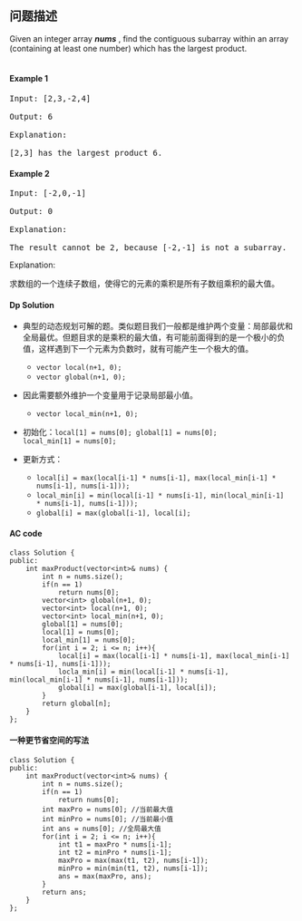 ## 问题描述


Given an integer array ***nums*** , find the contiguous subarray within an array (containing at least one number) which has the largest product.</br>
<br>

#### Example 1
<pre>
Input: [2,3,-2,4] </br>
Output: 6</br>
Explanation:<br>
[2,3] has the largest product 6.
</pre>

#### Example 2
<pre>
Input: [-2,0,-1] </br>
Output: 0</br>
Explanation:<br>
The result cannot be 2, because [-2,-1] is not a subarray.
</pre>


Explanation: </br>

求数组的一个连续子数组，使得它的元素的乘积是所有子数组乘积的最大值。

#### Dp Solution

* 典型的动态规划可解的题。类似题目我们一般都是维护两个变量：局部最优和全局最优。但题目求的是乘积的最大值，有可能前面得到的是一个极小的负值，这样遇到下一个元素为负数时，就有可能产生一个极大的值。
  * <code>vector<int> local(n+1, 0);</code>
  * <code>vector<int> global(n+1, 0);</code>
* 因此需要额外维护一个变量用于记录局部最小值。
  * <code>vector<int> local_min(n+1, 0);</code>

* 初始化：<code>local[1] = nums[0]; global[1] = nums[0]; local_min[1] = nums[0];</code>
* 更新方式：
  * <code>local[i] = max(local[i-1] * nums[i-1], max(local_min[i-1] * nums[i-1], nums[i-1]));</code>
  * <code>local_min[i] = min(local[i-1] * nums[i-1], min(local_min[i-1] * nums[i-1], nums[i-1]));</code>
  * <code>global[i] = max(global[i-1], local[i];</code>
#### AC code

```
class Solution {
public:
    int maxProduct(vector<int>& nums) {
        int n = nums.size();
        if(n == 1)
            return nums[0];
        vector<int> global(n+1, 0);
        vector<int> local(n+1, 0);
        vector<int> local_min(n+1, 0);
        global[1] = nums[0];
        local[1] = nums[0];
        local_min[1] = nums[0];
        for(int i = 2; i <= n; i++){
            local[i] = max(local[i-1] * nums[i-1], max(local_min[i-1] * nums[i-1], nums[i-1]));
            locla_min[i] = min(local[i-1] * nums[i-1], min(local_min[i-1] * nums[i-1], nums[i-1]));
            global[i] = max(global[i-1], local[i]);
        }
        return global[n];
    }
};
```

#### 一种更节省空间的写法

```
class Solution {
public:
    int maxProduct(vector<int>& nums) {
        int n = nums.size();
        if(n == 1)
            return nums[0];
        int maxPro = nums[0]; //当前最大值
        int minPro = nums[0]; //当前最小值
        int ans = nums[0]; //全局最大值
        for(int i = 2; i <= n; i++){
            int t1 = maxPro * nums[i-1];
            int t2 = minPro * nums[i-1];
            maxPro = max(max(t1, t2), nums[i-1]);
            minPro = min(min(t1, t2), nums[i-1]);
            ans = max(maxPro, ans);
        }
        return ans;
    }
};
```